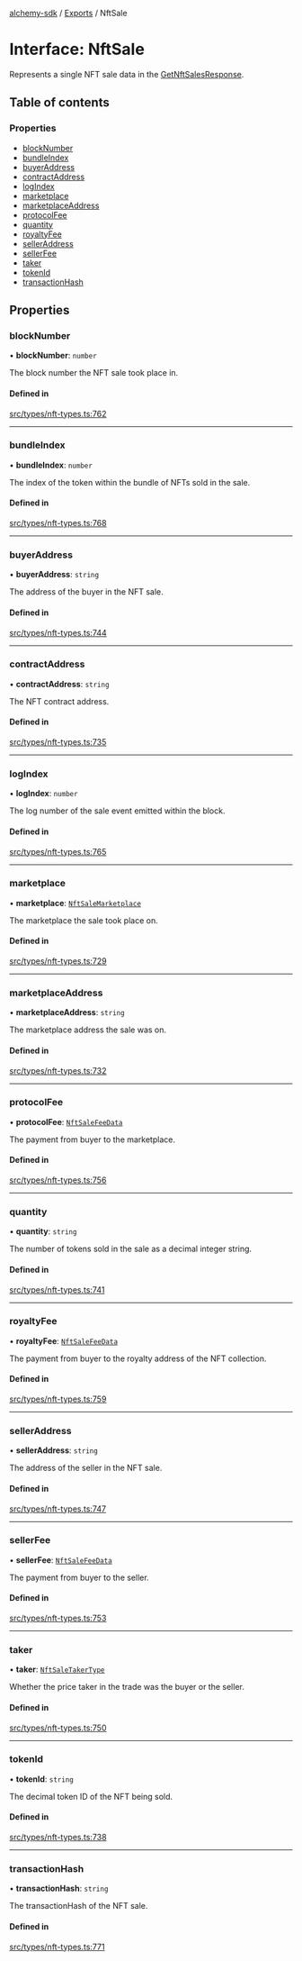 [alchemy-sdk](../README.md) / [Exports](../modules.md) / NftSale

# Interface: NftSale

Represents a single NFT sale data in the [GetNftSalesResponse](GetNftSalesResponse.md).

## Table of contents

### Properties

- [blockNumber](NftSale.md#blocknumber)
- [bundleIndex](NftSale.md#bundleindex)
- [buyerAddress](NftSale.md#buyeraddress)
- [contractAddress](NftSale.md#contractaddress)
- [logIndex](NftSale.md#logindex)
- [marketplace](NftSale.md#marketplace)
- [marketplaceAddress](NftSale.md#marketplaceaddress)
- [protocolFee](NftSale.md#protocolfee)
- [quantity](NftSale.md#quantity)
- [royaltyFee](NftSale.md#royaltyfee)
- [sellerAddress](NftSale.md#selleraddress)
- [sellerFee](NftSale.md#sellerfee)
- [taker](NftSale.md#taker)
- [tokenId](NftSale.md#tokenid)
- [transactionHash](NftSale.md#transactionhash)

## Properties

### blockNumber

• **blockNumber**: `number`

The block number the NFT sale took place in.

#### Defined in

[src/types/nft-types.ts:762](https://github.com/alchemyplatform/alchemy-sdk-js/blob/4e3af22/src/types/nft-types.ts#L762)

___

### bundleIndex

• **bundleIndex**: `number`

The index of the token within the bundle of NFTs sold in the sale.

#### Defined in

[src/types/nft-types.ts:768](https://github.com/alchemyplatform/alchemy-sdk-js/blob/4e3af22/src/types/nft-types.ts#L768)

___

### buyerAddress

• **buyerAddress**: `string`

The address of the buyer in the NFT sale.

#### Defined in

[src/types/nft-types.ts:744](https://github.com/alchemyplatform/alchemy-sdk-js/blob/4e3af22/src/types/nft-types.ts#L744)

___

### contractAddress

• **contractAddress**: `string`

The NFT contract address.

#### Defined in

[src/types/nft-types.ts:735](https://github.com/alchemyplatform/alchemy-sdk-js/blob/4e3af22/src/types/nft-types.ts#L735)

___

### logIndex

• **logIndex**: `number`

The log number of the sale event emitted within the block.

#### Defined in

[src/types/nft-types.ts:765](https://github.com/alchemyplatform/alchemy-sdk-js/blob/4e3af22/src/types/nft-types.ts#L765)

___

### marketplace

• **marketplace**: [`NftSaleMarketplace`](../enums/NftSaleMarketplace.md)

The marketplace the sale took place on.

#### Defined in

[src/types/nft-types.ts:729](https://github.com/alchemyplatform/alchemy-sdk-js/blob/4e3af22/src/types/nft-types.ts#L729)

___

### marketplaceAddress

• **marketplaceAddress**: `string`

The marketplace address the sale was on.

#### Defined in

[src/types/nft-types.ts:732](https://github.com/alchemyplatform/alchemy-sdk-js/blob/4e3af22/src/types/nft-types.ts#L732)

___

### protocolFee

• **protocolFee**: [`NftSaleFeeData`](NftSaleFeeData.md)

The payment from buyer to the marketplace.

#### Defined in

[src/types/nft-types.ts:756](https://github.com/alchemyplatform/alchemy-sdk-js/blob/4e3af22/src/types/nft-types.ts#L756)

___

### quantity

• **quantity**: `string`

The number of tokens sold in the sale as a decimal integer string.

#### Defined in

[src/types/nft-types.ts:741](https://github.com/alchemyplatform/alchemy-sdk-js/blob/4e3af22/src/types/nft-types.ts#L741)

___

### royaltyFee

• **royaltyFee**: [`NftSaleFeeData`](NftSaleFeeData.md)

The payment from buyer to the royalty address of the NFT collection.

#### Defined in

[src/types/nft-types.ts:759](https://github.com/alchemyplatform/alchemy-sdk-js/blob/4e3af22/src/types/nft-types.ts#L759)

___

### sellerAddress

• **sellerAddress**: `string`

The address of the seller in the NFT sale.

#### Defined in

[src/types/nft-types.ts:747](https://github.com/alchemyplatform/alchemy-sdk-js/blob/4e3af22/src/types/nft-types.ts#L747)

___

### sellerFee

• **sellerFee**: [`NftSaleFeeData`](NftSaleFeeData.md)

The payment from buyer to the seller.

#### Defined in

[src/types/nft-types.ts:753](https://github.com/alchemyplatform/alchemy-sdk-js/blob/4e3af22/src/types/nft-types.ts#L753)

___

### taker

• **taker**: [`NftSaleTakerType`](../enums/NftSaleTakerType.md)

Whether the price taker in the trade was the buyer or the seller.

#### Defined in

[src/types/nft-types.ts:750](https://github.com/alchemyplatform/alchemy-sdk-js/blob/4e3af22/src/types/nft-types.ts#L750)

___

### tokenId

• **tokenId**: `string`

The decimal token ID of the NFT being sold.

#### Defined in

[src/types/nft-types.ts:738](https://github.com/alchemyplatform/alchemy-sdk-js/blob/4e3af22/src/types/nft-types.ts#L738)

___

### transactionHash

• **transactionHash**: `string`

The transactionHash of the NFT sale.

#### Defined in

[src/types/nft-types.ts:771](https://github.com/alchemyplatform/alchemy-sdk-js/blob/4e3af22/src/types/nft-types.ts#L771)

